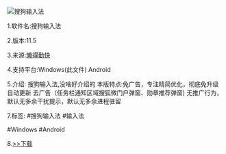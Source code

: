 ![搜狗输入法](https://img.goojoe.cc/2021/12/16/04Sv7T7v.jpg)

1.软件名:搜狗输入法

2.版本:11.5

3.来源:[懒得勤快](https://ldqk.xyz/71)

4.支持平台:Windows(此文件) Android

5.介绍:
搜狗输入法,没啥好介绍的
本版特点:免广告，专注精简优化，彻底免升级自动更新
去广告（任务栏通知区域搜狐微门户弹窗、勋章推荐弹窗)
无推广行为，默认无多余干扰提示，默认无多余进程驻留

7.标签:
#搜狗输入法 #输入法

#Windows #Android

8.[>>下载](https://t.me/GoojoeShare/21)